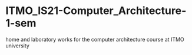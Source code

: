 # ITMO_IS21-Computer_Architecture-1-sem
home and laboratory works for the computer architecture course at ITMO university
